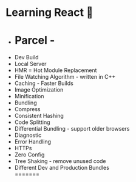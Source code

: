 # Learning React 🚀

- # Parcel -
- Dev Build
- Local Server
- HMR = Hot Module Replacement
- File Watching Algorithm - written in C++
- Caching - Faster Builds
- Image Optimization
- Minification
- Bundling
- Compress
- Consistent Hashing
- Code Splitting
- Differential Bundling - support older browsers
- Diagnostic
- Error Handling
- HTTPs
- Zero Config
- Tree Shaking - remove unused code
- Different Dev and Production Bundles <br/>
=======

